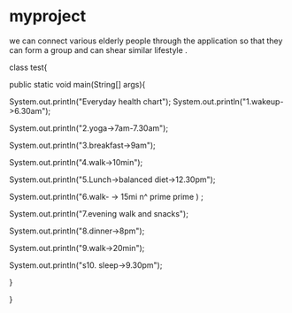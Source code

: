 # myproject
we can connect various elderly people through the application so that they can form a group and can shear similar lifestyle .






class test{

public static void main(String[] args){

System.out.println("Everyday health chart"); System.out.println("1.wakeup->6.30am");

System.out.println("2.yoga->7am-7.30am");

System.out.println("3.breakfast->9am");

System.out.println("4.walk->10min");

System.out.println("5.Lunch->balanced diet->12.30pm");

System.out.println("6.walk- -> 15mi n^ prime prime ) ;

System.out.println("7.evening walk and snacks");

System.out.println("8.dinner->8pm");

System.out.println("9.walk->20min");

System.out.println("s10. sleep->9.30pm");

}

}
